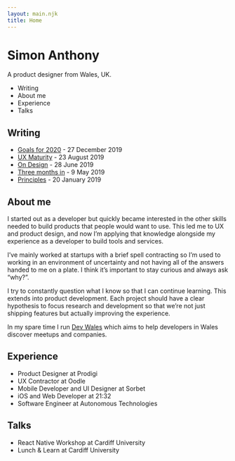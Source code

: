 ```yaml
---
layout: main.njk
title: Home
---
```


# Simon Anthony
A product designer from Wales, UK.

* Writing
* About me
* Experience
* Talks

## Writing

* [Goals for 2020](/articles/2019-12-27-goals-for-2020) - 27 December 2019
* [UX Maturity](/articles/2019-08-23-ux-maturity) - 23 August 2019
* [On Design](/articles/2019-06-28-on-design) - 28 June 2019
* [Three months in](/articles/2019-05-09-three-months-in) - 9 May 2019
* [Principles](/articles/2019-01-20-principles) - 20 January 2019

## About me

I started out as a developer but quickly became interested in the other skills needed to build products that people would want to use. This led me to UX and product design, and now I’m applying that knowledge alongside my experience as a developer to build tools and services.

I’ve mainly worked at startups with a brief spell contracting so I’m used to working in an environment of uncertainty and not having all of the answers handed to me on a plate. I think it’s important to stay curious and always ask “why?”.

I try to constantly question what I know so that I can continue learning. This extends into product development. Each project should have a clear hypothesis to focus research and development so that we’re not just shipping features but actually improving the experience.

In my spare time I run <a href="https://devwales.com">Dev Wales</a> which aims to help developers in Wales discover meetups and companies.

## Experience

* Product Designer at Prodigi
* UX Contractor at Oodle
* Mobile Developer and UI Designer at Sorbet
* iOS and Web Developer at 21:32
* Software Engineer at Autonomous Technologies

## Talks

* React Native Workshop at Cardiff University
* Lunch & Learn at Cardiff University
